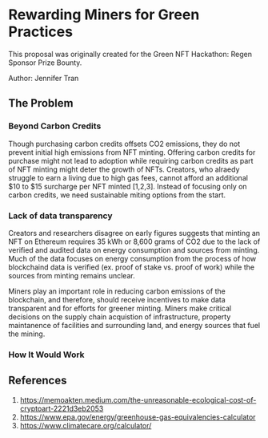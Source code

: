 # Rewarding Miners for Green Practices
This proposal was originally created for the Green NFT Hackathon: Regen Sponsor Prize Bounty.

Author: Jennifer Tran

## The Problem

### Beyond Carbon Credits 

Though purchasing carbon credits offsets CO2 emissions, they do not prevent initial high emissions from NFT minting. Offering carbon credits for purchase might not lead to adoption while requiring carbon credits as part of NFT minting might deter the growth of NFTs. Creators, who alraedy struggle to earn a living due to high gas fees, cannot afford an additional $10 to $15 surcharge per NFT minted [1,2,3]. Instead of focusing only on carbon credits, we need sustainable miting options from the start. 

### Lack of data transparency

Creators and researchers disagree on early figures suggests that minting an NFT on Ethereum requires 35 kWh or 8,600 grams of CO2 due to the lack of verified and audited data on energy consumption and sources from minting. Much of the data focuses on energy consumption from the process of how blockchaind data is verified (ex. proof of stake vs. proof of work) while the sources from minting remains unclear.

Miners play an important role in reducing carbon emissions of the blockchain, and therefore, should receive incentives to make data transparent and for efforts for greener minting. Miners make critical decisions on the supply chain acquistion of infrastructure, property maintanence of facilities and surrounding land, and energy sources that fuel the mining.

### How It Would Work


## References

1. https://memoakten.medium.com/the-unreasonable-ecological-cost-of-cryptoart-2221d3eb2053
2. https://www.epa.gov/energy/greenhouse-gas-equivalencies-calculator
3. https://www.climatecare.org/calculator/

